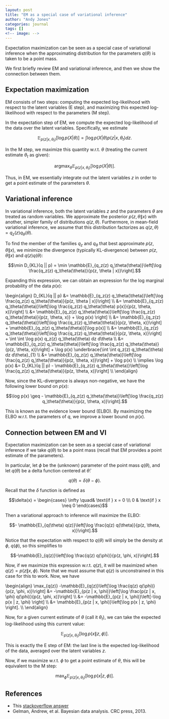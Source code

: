 ```yaml
---
layout: post
title: "EM as a special case of variational inference"
author: "Andy Jones"
categories: journal
tags: []
<!-- image: -->
---
```



Expectation maximization can be seen as a special case of variational inference when the approximating distribution for the parameters $q(\theta)$ is taken to be a point mass.

We first briefly review EM and variational inference, and then we show the connection between them.

## Expectation maximization

EM consists of two steps: computing the expected log-likelihood with respect to the latent variables (E step), and maximizing this expected log-likelihood with respect to the parameters (M step).

In the expectation step of EM, we compute the expected log-likelihood of the data over the latent variables. Specifically, we estimate

$$\mathbb{E}_{p(z | x, \theta_t)}[\log p(X | \theta)] = \int \log p(X | \theta) p(z | x, \theta_t) dz.$$

In the M step, we maximize this quantity w.r.t. $\theta$ (treating the current estimate $\theta_t$ as given):

$$\text{arg} \max_{\theta} \mathbb{E}_{p(z | x, \theta_t)}[\log p(X | \theta)].$$

Thus, in EM, we essentially integrate out the latent variables $z$ in order to get a point estimate of the parameters $\theta$.

## Variational inference

In variational inference, both the latent variables $z$ and the parameters $\theta$ are treated as random variables. We approximate the posterior $p(z, \theta \| x)$ with another, simpler family of distributions $q(z, \theta)$. Furthermore, in mean-field variational inference, we assume that this distribution factorizes as $q(z, \theta) = q_z(z) q_\theta(\theta)$. 

To find the member of the families $q_z$ and $q_\theta$ that best approximate $p(z, \theta \| x)$, we minimize the divergence (typically KL-divergence) between $p(z, \theta \| x)$ and $q(z) q(\theta)$:

$$\min D_{KL}(q || p) = \min \mathbb{E}_{q_z(z) q_\theta(\theta)}\left[\log \frac{q_z(z) q_\theta(\theta)}{p(z, \theta | x)}\right].$$

Expanding this expression, we can obtain an expression for the log marginal probability of the data $p(x)$:

\begin{align} D_{KL}(q \|\| p) &= \mathbb{E}\_{q_z(z) q_\theta(\theta)}\left\[\log \frac{q_z(z) q_\theta(\theta)}{p(z, \theta \| x)}\right\] \\\ &= \mathbb{E}\_{q_z(z) q_\theta(\theta)}\left\[\log \frac{q_z(z) q_\theta(\theta) p(x)}{p(z, \theta, x)}\right\] \\\ &= \mathbb{E}\_{q_z(z) q_\theta(\theta)}\left\[\log \frac{q_z(z) q_\theta(\theta)}{p(z, \theta, x)} + \log p(x) \right\] \\\ &= \mathbb{E}\_{q_z(z) q_\theta(\theta)}\left\[\log \frac{q_z(z) q_\theta(\theta)}{p(z, \theta, x)}\right\] + \mathbb{E}\_{q_z(z) q_\theta(\theta)}[\log p(x)] \\\ &= \mathbb{E}\_{q_z(z) q_\theta(\theta)}\left\[\log \frac{q_z(z) q_\theta(\theta)}{p(z, \theta, x)}\right\] + \int \int \log p(x) q_z(z) q_\theta(\theta) dz d\theta \\\ &= \mathbb{E}\_{q_z(z) q_\theta(\theta)}\left\[\log \frac{q_z(z) q_\theta(\theta)}{p(z, \theta, x)}\right\] + \log p(x) \underbrace{\int \int q_z(z) q_\theta(\theta) dz d\theta}\_{1} \\\ &= \mathbb{E}\_{q_z(z) q_\theta(\theta)}\left\[\log \frac{q_z(z) q_\theta(\theta)}{p(z, \theta, x)}\right\] + \log p(x) \\\ \implies \log p(x) &= D_{KL}(q \|\| p) - \mathbb{E}\_{q_z(z) q_\theta(\theta)}\left\[\log \frac{q_z(z) q_\theta(\theta)}{p(z, \theta, x)}\right\] \\\ \end{align}

Now, since the KL-divergence is always non-negative, we have the following lower bound on $p(x)$:

$$\log p(x) \geq - \mathbb{E}_{q_z(z) q_\theta(\theta)}\left[\log \frac{q_z(z) q_\theta(\theta)}{p(z, \theta, x)}\right].$$

This is known as the evidence lower bound (ELBO). By maximizing the ELBO w.r.t. the parameters of $q$, we improve a lower bound on $p(x)$.

## Connection between EM and VI

Expectation maximization can be seen as a special case of variational inference if we take $q(\theta)$ to be a point mass (recall that EM provides a point estimate of the parameters).

In particular, let $\phi$ be the (unknown) parameter of the point mass $q(\theta)$, and let $q(\theta)$ be a delta function centered at $\hat{\theta}$:

$$q(\theta) = \delta(\theta - \phi).$$

Recall that the $\delta$ function is defined as 

$$\delta(x) = \begin{cases} \infty \quad& \text{if } x = 0 \\\ 0 & \text{if } x \neq 0 \end{cases}$$

Then a variational approach to inference will maximize the ELBO:

$$- \mathbb{E}_{q(\theta) q(z)}\left[\log \frac{q(z) q(\theta)}{p(z, \theta, x)}\right].$$

Notice that the expectation with respect to $q(\theta)$ will simply be the density at $\phi$, $q(\phi)$, so this simplifies to

$$-\mathbb{E}_{q(z)}\left[\log \frac{q(z) q(\phi)}{p(z, \phi, x)}\right].$$

Now, if we maximize this expression w.r.t. $q(z)$, it will be maximized when $q(z) = p(z \| x, \phi)$. Note that we must assume that $q(z)$ is unconstrained in this case for this to work. Now, we have

\begin{align} \max_{q(z)} -\mathbb{E}\_{q(z)}\left\[\log \frac{q(z) q(\phi)}{p(z, \phi, x)}\right\] &= -\mathbb{E}\_{p(z \| x, \phi)}\left\[\log \frac{p(z \| x, \phi) q(\phi)}{p(z, \phi, x)}\right\] \\\ &= -\mathbb{E}\_{p(z \| x, \phi)}\left\[-\log p(x \| z, \phi) \right\] \\\ &= \mathbb{E}\_{p(z \| x, \phi)}\left\[\log p(x \| z, \phi) \right\]. \\\ \end{align}

Now, for a given current estimate of $\theta$ (call it $\theta_t$), we can take the expected log-likelihood using this current value:

$$\mathbb{E}_{p(z | x, \theta_t)}\left[\log p(x \| z, \phi) \right].$$


This is exactly the E step of EM: the last line is the expected log-likelihood of the data, averaged over the latent variables $z$.

Now, if we maximize w.r.t. $\phi$ to get a point estimate of $\theta$, this will be equivalent to the M step:

$$\max_{\phi} \mathbb{E}_{p(z | x, \theta_t)}\left[\log p(x | z, \phi) \right].$$

## References

- This [stackoverflow answer](https://stats.stackexchange.com/questions/105661/relation-between-variational-bayes-and-em)
- Gelman, Andrew, et al. Bayesian data analysis. CRC press, 2013.


